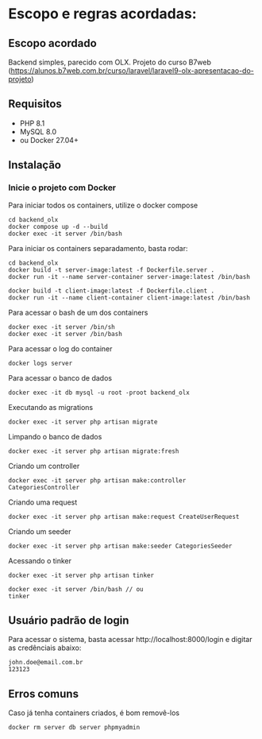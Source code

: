 # Escopo e regras acordadas:

## Escopo acordado

Backend simples, parecido com OLX.
Projeto do curso B7web (https://alunos.b7web.com.br/curso/laravel/laravel9-olx-apresentacao-do-projeto)

## Requisitos

- PHP 8.1
- MySQL 8.0
- ou Docker 27.04+


## Instalação

### Inicie o projeto com Docker
Para iniciar todos os containers, utilize o docker compose
```
cd backend_olx
docker compose up -d --build
docker exec -it server /bin/bash
```
Para iniciar os containers separadamento, basta rodar:
```
cd backend_olx
docker build -t server-image:latest -f Dockerfile.server .
docker run -it --name server-container server-image:latest /bin/bash

docker build -t client-image:latest -f Dockerfile.client .
docker run -it --name client-container client-image:latest /bin/bash
```

Para acessar o bash de um dos containers
```
docker exec -it server /bin/sh
docker exec -it server /bin/bash
```
Para acessar o log do container
```
docker logs server
```
Para acessar o banco de dados
```
docker exec -it db mysql -u root -proot backend_olx
```
Executando as migrations
```
docker exec -it server php artisan migrate
```
Limpando o banco de dados
```
docker exec -it server php artisan migrate:fresh
```
Criando um controller
```
docker exec -it server php artisan make:controller CategoriesController
```
Criando uma request
```
docker exec -it server php artisan make:request CreateUserRequest
```
Criando um seeder
```
docker exec -it server php artisan make:seeder CategoriesSeeder
```
Acessando o tinker
```
docker exec -it server php artisan tinker

docker exec -it server /bin/bash // ou
tinker
```
## Usuário padrão de login
Para acessar o sistema, basta acessar http://localhost:8000/login e digitar as credênciais abaixo:
```
john.doe@email.com.br
123123
```
## Erros comuns 

Caso já tenha containers criados, é bom removê-los
```
docker rm server db server phpmyadmin
```
